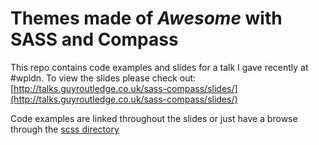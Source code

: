 # Themes made of *Awesome* with SASS and Compass

This repo contains code examples and slides for a talk I gave recently
at #wpldn. To view the slides please check out:
[http://talks.guyroutledge.co.uk/sass-compass/slides/](http://talks.guyroutledge.co.uk/sass-compass/slides/)

Code examples are linked throughout the slides or just have a browse
through the [scss
directory](https://github.com/guyroutledge/sass-compass-talk/tree/master/scss)
